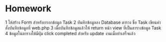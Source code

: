 
# Homework

1 ให้สร้าง Form สำหรับกรอกข้อมูล Task
2 บันทึกข้อมูลลง Database ตาราง ชื่อ Task เขียนคำสั่งบันทึกข้อมูลที่ web.php
3 เมื่อบันทึกข้อมูลแล้วให้ return หน้า view ที่เป็นตารางข้อมูล Task
4 ข้อมูลในตารางให้มีปุ่ม click completed สำหรับ update งานเมื่อทำเสร็จแล้ว
